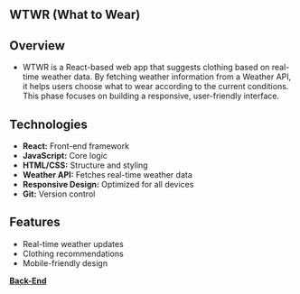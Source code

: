 ## **WTWR (What to Wear)** ##

## **Overview** ##
- WTWR is a React-based web app that suggests clothing based on real-time weather data. By fetching weather information from a Weather API, it helps users choose what to wear according to the current conditions. This phase focuses on building a responsive, user-friendly interface.

## **Technologies** ##

- **React:** Front-end framework
- **JavaScript:** Core logic
- **HTML/CSS:** Structure and styling
- **Weather API:** Fetches real-time weather data
- **Responsive Design:** Optimized for all devices
- **Git:** Version control

## **Features** ##

- Real-time weather updates
- Clothing recommendations
- Mobile-friendly design


**[Back-End](https://github.com/J-Kay-808/se_project_express)**
